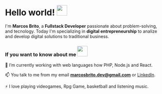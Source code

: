 # Hello world! <img src="https://github.com/TheDudeThatCode/TheDudeThatCode/blob/master/Assets/Hi.gif" width="34px" height="34px">

I'm **Marcos Brito**, a **Fullstack Developer** passionate about problem-solving, and tecnology. Today I'm specializing in **digital entrepreneurship** to analize and develop digital solutions to traditional business. 

### If you want to know about me <img src="https://github.com/TheDudeThatCode/TheDudeThatCode/blob/master/Assets/hmm.gif" width="34px" height="34px">

🧰 I’m currently working with web languages how PHP, Node.js and React.

📫 You talk to me from my email  **marcosbrito.dev@gmail.com** or [LinkedIn](https://www.linkedin.com/in/marcos-brito-webdev/).

⚡ I love playing videogames, Rpg Game, basketball and listening music.

<!--
**deBritoMarcos/deBritoMarcos** is a ✨ _special_ ✨ repository because its `README.md` (this file) appears on your GitHub profile.

Here are some ideas to get you started:

- 🔭 I’m currently working on ...
- 🌱 I’m currently learning ...
- 👯 I’m looking to collaborate on ...
- 🤔 I’m looking for help with ...
- 💬 Ask me about ...
- 📫 How to reach me: ...
- 😄 Pronouns: ...
- ⚡ Fun fact: ...
-->
